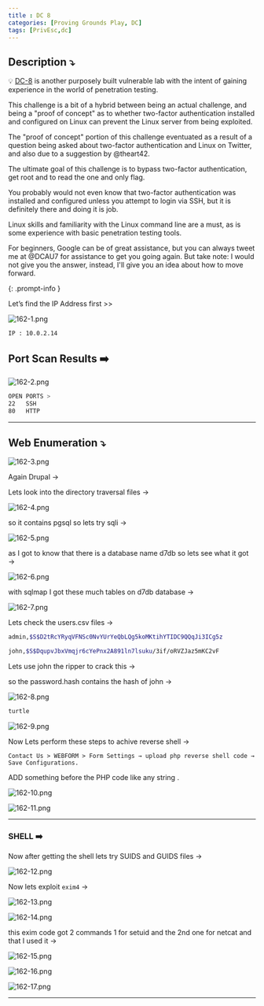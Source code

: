 ```yaml
---
title : DC 8
categories: [Proving Grounds Play, DC]
tags: [PrivEsc,dc]
---
```


## **Description ⤵️**

>
💡 [DC-8](https://www.vulnhub.com/entry/dc-8,367/) is another purposely built vulnerable lab with the intent of gaining experience in the world of penetration testing.

This challenge is a bit of a hybrid between being an actual challenge, and being a "proof of concept" as to whether two-factor authentication installed and configured on Linux can prevent the Linux server from being exploited.

The "proof of concept" portion of this challenge eventuated as a result of a question being asked about two-factor authentication and Linux on Twitter, and also due to a suggestion by @theart42.

The ultimate goal of this challenge is to bypass two-factor authentication, get root and to read the one and only flag.

You probably would not even know that two-factor authentication was installed and configured unless you attempt to login via SSH, but it is definitely there and doing it is job.

Linux skills and familiarity with the Linux command line are a must, as is some experience with basic penetration testing tools.

For beginners, Google can be of great assistance, but you can always tweet me at @DCAU7 for assistance to get you going again. But take note: I would not give you the answer, instead, I'll give you an idea about how to move forward.

{: .prompt-info }

Let’s find the IP Address first >>

![162-1.png](/Vulnhub-Files/img/DC-8/162-1.png)

```bash
IP : 10.0.2.14
```

## Port Scan Results ➡️

![162-2.png](/Vulnhub-Files/img/DC-8/162-2.png)

```bash
OPEN PORTS >
22   SSH
80   HTTP
```

---

## Web Enumeration ⤵️

![162-3.png](/Vulnhub-Files/img/DC-8/162-3.png)

Again Drupal →

Lets look into the directory traversal files →

![162-4.png](/Vulnhub-Files/img/DC-8/162-4.png)

so it contains pgsql so lets try sqli →

![162-5.png](/Vulnhub-Files/img/DC-8/162-5.png)

as I got to know that there is a database name d7db so lets see what it got →

![162-6.png](/Vulnhub-Files/img/DC-8/162-6.png)

with sqlmap I got these much tables on d7db database →

![162-7.png](/Vulnhub-Files/img/DC-8/162-7.png)

Lets check the users.csv files →

```bash
admin,$S$D2tRcYRyqVFNSc0NvYUrYeQbLQg5koMKtihYTIDC9QQqJi3ICg5z

john,$S$DqupvJbxVmqjr6cYePnx2A891ln7lsuku/3if/oRVZJaz5mKC2vF
```

Lets use john the ripper to crack this →

so the password.hash contains the hash of john →

![162-8.png](/Vulnhub-Files/img/DC-8/162-8.png)

```bash
turtle
```

![162-9.png](/Vulnhub-Files/img/DC-8/162-9.png)

Now Lets perform these steps to achive reverse shell →

`Contact Us > WEBFORM > Form Settings → upload php reverse shell code → Save Configurations.`

ADD something before the PHP code like any string .

![162-10.png](/Vulnhub-Files/img/DC-8/162-10.png)

![162-11.png](/Vulnhub-Files/img/DC-8/162-11.png)

---

### SHELL ➡️

Now after getting the shell lets try SUIDS and GUIDS files →

![162-12.png](/Vulnhub-Files/img/DC-8/162-12.png)

Now lets exploit `exim4` →

![162-13.png](/Vulnhub-Files/img/DC-8/162-13.png)

![162-14.png](/Vulnhub-Files/img/DC-8/162-14.png)

this exim code got 2 commands 1 for setuid and the 2nd one for netcat and that I used it →

![162-15.png](/Vulnhub-Files/img/DC-8/162-15.png)

![162-16.png](/Vulnhub-Files/img/DC-8/162-16.png)

![162-17.png](/Vulnhub-Files/img/DC-8/162-17.png)

---